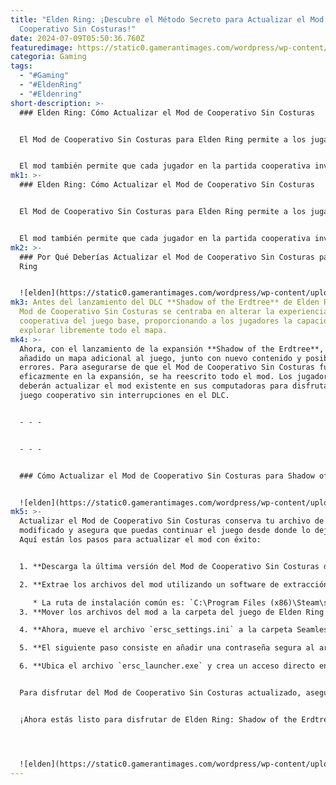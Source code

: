 ```yaml
---
title: "Elden Ring: ¡Descubre el Método Secreto para Actualizar el Mod de
  Cooperativo Sin Costuras!"
date: 2024-07-09T05:50:36.760Z
featuredimage: https://static0.gamerantimages.com/wordpress/wp-content/uploads/2024/07/elden-ring-seamless-coop-mod-featured-image.jpg?q=49&fit=crop&w=1100&h=618&dpr=2
categoria: Gaming
tags:
  - "#Gaming"
  - "#EldenRing"
  - "#Eldenring"
short-description: >-
  ### Elden Ring: Cómo Actualizar el Mod de Cooperativo Sin Costuras


  El Mod de Cooperativo Sin Costuras para Elden Ring permite a los jugadores experimentar todo el juego base y el DLC **Shadow of the Erdtree** en modo cooperativo sin interrupciones. Con el Mod de Cooperativo Sin Costuras, puedes disfrutar del juego completo en multijugador cooperativo junto con hasta cinco amigos. El mod elimina todas las paredes de niebla y barreras que limitan la experiencia multijugador.


  El mod también permite que cada jugador en la partida cooperativa invoque su propio corcel espectral y sincroniza las actualizaciones del mundo para todos los jugadores. Sin embargo, con la expansión **Shadow of the Erdtree**, el Mo
mk1: >-
  ### Elden Ring: Cómo Actualizar el Mod de Cooperativo Sin Costuras


  El Mod de Cooperativo Sin Costuras para Elden Ring permite a los jugadores experimentar todo el juego base y el DLC **Shadow of the Erdtree** en modo cooperativo sin interrupciones. Con el Mod de Cooperativo Sin Costuras, puedes disfrutar del juego completo en multijugador cooperativo junto con hasta cinco amigos. El mod elimina todas las paredes de niebla y barreras que limitan la experiencia multijugador.


  El mod también permite que cada jugador en la partida cooperativa invoque su propio corcel espectral y sincroniza las actualizaciones del mundo para todos los jugadores. Sin embargo, con la expansión **Shadow of the Erdtree**, el Mod de Cooperativo Sin Costuras se ha roto y requiere una actualización. Si tienes problemas para actualizarlo, aquí te explicamos cómo hacerlo.
mk2: >-
  ### Por Qué Deberías Actualizar el Mod de Cooperativo Sin Costuras para Elden
  Ring


  ![elden](https://static0.gamerantimages.com/wordpress/wp-content/uploads/2024/07/elden-ring-seamless-coop-mode-items.jpg?q=70&fit=crop&w=1500&dpr=1 "elden")
mk3: Antes del lanzamiento del DLC **Shadow of the Erdtree** de Elden Ring, el
  Mod de Cooperativo Sin Costuras se centraba en alterar la experiencia
  cooperativa del juego base, proporcionando a los jugadores la capacidad de
  explorar libremente todo el mapa.
mk4: >-
  Ahora, con el lanzamiento de la expansión **Shadow of the Erdtree**, se ha
  añadido un mapa adicional al juego, junto con nuevo contenido y posibles
  errores. Para asegurarse de que el Mod de Cooperativo Sin Costuras funcione
  eficazmente en la expansión, se ha reescrito todo el mod. Los jugadores
  deberán actualizar el mod existente en sus computadoras para disfrutar de un
  juego cooperativo sin interrupciones en el DLC.


  - - -


  - - -


  ### Cómo Actualizar el Mod de Cooperativo Sin Costuras para Shadow of the Erdtree


  ![elden](https://static0.gamerantimages.com/wordpress/wp-content/uploads/2024/07/elden-ring-seamless-co-op-mod-nexusmods.jpg?q=70&fit=crop&w=1500&dpr=1 "elden")
mk5: >-
  Actualizar el Mod de Cooperativo Sin Costuras conserva tu archivo de guardado
  modificado y asegura que puedas continuar el juego desde donde lo dejaste.
  Aquí están los pasos para actualizar el mod con éxito:


  1. **Descarga la última versión del Mod de Cooperativo Sin Costuras desde Nexusmods.com.**

  2. **Extrae los archivos del mod utilizando un software de extracción de archivos como WinRar o 7Zip. Luego, arrastra el contenido de la carpeta principal a la carpeta de instalación de Elden Ring.**

     * La ruta de instalación común es: `C:\Program Files (x86)\Steam\steamapps\common\Elden Ring\Game`.
  3. **Mover los archivos del mod a la carpeta del juego de Elden Ring invocará un mensaje para reemplazar los archivos. Haz clic en "reemplazar todos los archivos" antes de pasar al siguiente paso.**

  4. **Ahora, mueve el archivo `ersc_settings.ini` a la carpeta SeamlessCoop.** (Este paso puede no ser necesario si el mod ya incluye el archivo dentro de la carpeta SeamlessCoop.)

  5. **El siguiente paso consiste en añadir una contraseña segura al archivo `ersc_settings.ini`.** Abre este archivo utilizando cualquier editor de texto y desplázate hacia abajo para encontrar la sección `[Password]`. Ingresa una contraseña segura en el siguiente formato: `cooppassword = Password`. Guarda el archivo y pasa al paso final.

  6. **Ubica el archivo `ersc_launcher.exe` y crea un acceso directo en el escritorio.**


  Para disfrutar del Mod de Cooperativo Sin Costuras actualizado, asegúrate de lanzar Elden Ring a través del nuevo `ersc_launcher.exe`. Para acceder a los objetos necesarios para el juego cooperativo, primero debes descansar en un Sitio de Gracia y luego usar el Tiny Jar para abrir tu mundo a tus amigos.


  ¡Ahora estás listo para disfrutar de Elden Ring: Shadow of the Erdtree en modo cooperativo sin interrupciones!




  ![elden](https://static0.gamerantimages.com/wordpress/wp-content/uploads/2024/07/elden-ring-seamless-co-op-mod-password-1.jpg?q=70&fit=crop&w=1500&dpr=1 "elden")
---
```

